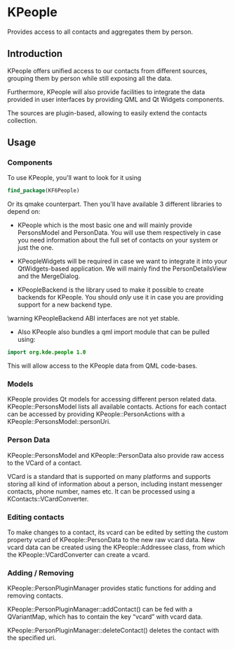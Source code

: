 # KPeople

Provides access to all contacts and aggregates them by person.

## Introduction

KPeople offers unified access to our contacts from different sources, grouping
them by person while still exposing all the data.

Furthermore, KPeople will also provide facilities to integrate the data provided
in user interfaces by providing QML and Qt Widgets components.

The sources are plugin-based, allowing to easily extend the contacts collection.

## Usage

### Components

To use KPeople, you'll want to look for it using

```cmake
find_package(KF6People)
```

Or its qmake counterpart. Then you'll have available 3 different libraries to
depend on:

* KPeople which is the most basic one and will mainly provide PersonsModel
and PersonData. You will use them respectively in case you need information
about the full set of contacts on your system or just the one.

* KPeopleWidgets will be required in case we want to integrate it into your
QtWidgets-based application. We will mainly find the PersonDetailsView and
the MergeDialog.

* KPeopleBackend is the library used to make it possible to create backends
for KPeople. You should _only_ use it in case you are providing support for
a new backend type.

\warning KPeopleBackend ABI interfaces are not yet stable.

* Also KPeople also bundles a qml import module that can be pulled using:

```qml
import org.kde.people 1.0
```

This will allow access to the KPeople data from QML code-bases.

### Models

KPeople provides Qt models for accessing different person related data.
KPeople::PersonsModel lists all available contacts. Actions for each contact can be
accessed by providing KPeople::PersonActions with a KPeople::PersonsModel::personUri.

### Person Data

KPeople::PersonsModel and KPeople::PersonData also provide raw access to the VCard of a contact.

VCard is a standard that is supported on many platforms and supports storing all kind
of information about a person, including instant messenger contacts, phone number, names etc.
It can be processed using a KContacts::VCardConverter.

### Editing contacts

To make changes to a contact, its vcard can be edited by setting the custom property vcard of
KPeople::PersonData to the new raw vcard data. New vcard data can be created using the
KPeople::Addressee class, from which the KPeople::VCardConverter can create a vcard.

### Adding / Removing

KPeople::PersonPluginManager provides static functions for adding and removing contacts.

KPeople::PersonPluginManager::addContact() can be fed with a QVariantMap, which has to contain
the key “vcard” with vcard data.

KPeople::PersonPluginManager::deleteContact() deletes the contact with the specified uri.
